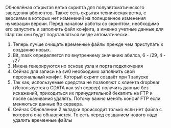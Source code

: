 Обновлёная открытая ветка скрипта для полуавтоматического заведения абонентов.
Также есть скрытая техническая ветка, с версиями в которых нет изменений на полнцоенное изменения нумерации версии. 
Перед началом работы со скриптом, необходимо его запустить и заполнить файл конфига, а именно учетные данные для ldap так они будут подставляться везде автоматически.

1. Теперь лучше очищать временные файлы прежде чем приступать к созданию новых.
2. Bit_mask определяется по внутреннему значению абилса, 6 - /29, 4 - /27
3. Имена генерируются но основе узла и порта подключения
4. Сейчас для записи на sw0 необходимо заполнить свой персональный конфиг. Который скрипт создаёт при 1 запуске
5. Так как, используемые средства не позволяют с клиента dropbear (Используется в CDATA как ssh сервер) получить данные без искажений, приходиться их принудительной бекапить на FTP и после скачивания удалять. Потому важно менять конфиг FTP если меняються данные ftp сервера.
6. Сейчас Обновление 2 вкладки происходит только если нет файла с которого она обнавляется. То есть перед созданием нового надо удалить временные файлы
